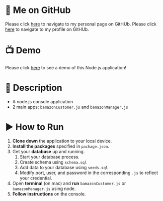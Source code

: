 # :link: Me on GitHub
Please click [here](https://arsalanatgh.github.io/) to navigate to my personal page on GitHUb.
Please click [here](https://arsalanatgh.github.io/) to navigate to my profile on GitHUb.

# :tv: Demo
Please click [here](https://youtu.be/jGRjsO4kqg4) to see a demo of this Node.js application!

# :page_with_curl: Description
* A node.js console application
* 2 main apps: `bamazonCustomer.js` and `bamazonManager.js`

# :arrow_forward: How to Run
1. **Clone down** the application to your local device.
2. **Install the packages** specified in `package.json`.
3. Get your **database** up and running.
    1. Start your database process.
    2. Create schema using `schema.sql`
    3. Add data to your database using `seeds.sql`
    4. Modify port, user, and password in the corresponding `.js` to reflect your credential.
4. Open **terminal** (on mac) and **run** `bamazonCustomer.js` or `bamazonManager.js` using node.
5. **Follow instructions** on the console.
